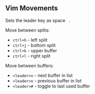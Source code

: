 ## Vim Movements

Sets the leader key as space ` `.

Move between splits:
* `ctrl+h` - left split
* `ctrl+j` - bottom split
* `ctrl+k` - upper buffer
* `ctrl+l` - right split

Move between buffers:
* `<leader>n` - next buffer in list
* `<leader>n` - previous buffer in list
* `<leader>#` - toggle to last used buffer
